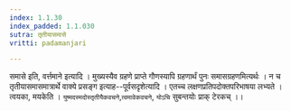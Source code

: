 ```yaml
---
index: 1.1.30
index_padded: 1.1.030
sutra: तृतीयासमासे
vritti: padamanjari

---
```

समासे इति, वर्त्तमाने इत्यादि । मुख्यस्यैव ग्रहणे प्राप्ते गौणस्यापि ग्रहणार्थं पुनः समासग्रहणमित्यर्थः । न च तृतीयासमासमात्रार्थे वाक्ये प्रसङ्ग इत्याह--पूर्वसदृशेत्यादि । एतच्च लक्षणप्रतिपदोक्तपरिभाषया लभ्यते । त्वयका, मयकेति । `युष्मदस्मदोस्तृतीयैकवचने`,`त्वमावेकवचने`, `योऽचि` सुबन्तयोः प्राक् टेरकच् ।।